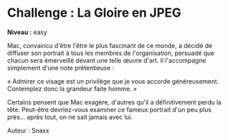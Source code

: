 # Challenge : La Gloire en JPEG

**Niveau :** easy

Mac, convaincu d'être l'être le plus fascinant de ce monde, a décidé de diffuser son portrait à tous les membres de l'organisation, persuadé que chacun sera émerveillé devant une telle œuvre d'art. Il l'accompagne simplement d'une note prétentieuse :

« Admirer ce visage est un privilège que je vous accorde généreusement. Contemplez donc la grandeur faite homme. »

Certains pensent que Mac exagère, d'autres qu'il a définitivement perdu la tête. Peut-être devriez-vous examiner ce fameux portrait d'un peu plus près… après tout, on ne sait jamais avec lui.

Auteur : Snaxx